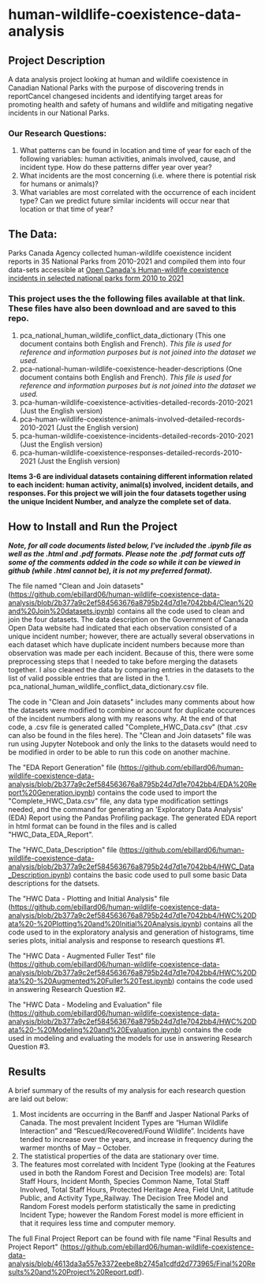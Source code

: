 # human-wildlife-coexistence-data-analysis
## Project Description
A data analysis project looking at human and wildlife coexistence in Canadian National Parks with the purpose of discovering trends in reportCancel changesed incidents and identifying target areas for promoting health and safety of humans and wildlife and mitigating negative incidents in our National Parks. 
### Our Research Questions:
1.	What patterns can be found in location and time of year for each of the following variables: human activities, animals involved, cause, and incident type. How do these patterns differ year over year?
2.	What incidents are the most concerning (i.e. where there is potential risk for humans or animals)?
3.	What variables are most correlated with the occurrence of each incident type? Can we predict future similar incidents will occur near that location or that time of year? 
## The Data: 
Parks Canada Agency collected human-wildlife coexistence incident reports in 35 National Parks from 2010-2021 and compiled them into four data-sets accessible at [Open Canada's Human-wildlife coexistence incidents in selected national parks form 2010 to 2021](https://open.canada.ca/data/en/dataset/cc5ea139-c628-46dc-ac55-a5b3351b7fdf)
### This project uses the the following files available at that link. These files have also been download and are saved to this repo. 
1. pca_national_human_wildlife_conflict_data_dictionary (This one document contains both English and French). *This file is used for reference and information purposes but is not joined into the dataset we used.*
2. pca-national-human-wildlife-coexistence-header-descriptions (One document contains both English and French). *This file is used for reference and information purposes but is not joined into the dataset we used.*
3. pca-human-wildlife-coexistence-activities-detailed-records-2010-2021 (Just the English version)
4. pca-human-wildlife-coexistence-animals-involved-detailed-records-2010-2021 (Just the English version)
5. pca-human-wildlife-coexistence-incidents-detailed-records-2010-2021 (Just the English version)
6. pca-human-wildlife-coexistence-responses-detailed-records-2010-2021 (Just the English version)

**Items 3-6 are individual datasets containing different information related to each incident: human activity, animal(s) involved, incident details, and responses. For this project we will join the four datasets together using the unique Incident Number, and analyze the complete set of data.**

## How to Install and Run the Project
***Note, for all code documents listed below, I've included the .ipynb file as well as the .html and .pdf formats. Please note the .pdf format cuts off some of the comments added in the code so while it can be viewed in github (while .html cannot be), it is not my preferred format).***

The file named "Clean and Join datasets" (https://github.com/ebillard06/human-wildlife-coexistence-data-analysis/blob/2b377a9c2ef584563676a8795b24d7d1e7042bb4/Clean%20and%20Join%20datasets.ipynb) contains all the code used to clean and join the four datasets. The data description on the Government of Canada Open Data website had indicated that each observation consisted of a unique incident number; however, there are actually several observations in each dataset which have duplicate incident numbers because more than observation was made per each incident. Because of this, there were some preprocessing steps that I needed to take before merging the datasets together. I also cleaned the data by comparing entries in the datasets to the list of valid possible entries that are listed in the 1. pca_national_human_wildlife_conflict_data_dictionary.csv file. 

The code in "Clean and Join datasets" includes many comments about how the datasets were modified to combine or account for duplicate occurences of the incident numbers along with my reasons why. At the end of that code, a .csv file is generated called "Complete_HWC_Data.csv" (that .csv can also be found in the files here). The "Clean and Join datasets" file was run using Jupyter Notebook and only the links to the datasets would need to be modified in order to be able to run this code on another machine. 

The "EDA Report Generation" file (https://github.com/ebillard06/human-wildlife-coexistence-data-analysis/blob/2b377a9c2ef584563676a8795b24d7d1e7042bb4/EDA%20Report%20Generation.ipynb) contains the code used to import the "Complete_HWC_Data.csv" file, any data type modification settings needed, and the command for generating an 'Exploratory Data Analysis' (EDA) Report using the Pandas Profiling package. The generated EDA report in html format can be found in the files and is called "HWC_Data_EDA_Report". 

The "HWC_Data_Description" file (https://github.com/ebillard06/human-wildlife-coexistence-data-analysis/blob/2b377a9c2ef584563676a8795b24d7d1e7042bb4/HWC_Data_Description.ipynb) contains the basic code used to pull some basic Data descriptions for the datsets. 

The "HWC Data - Plotting and Initial Analysis" file (https://github.com/ebillard06/human-wildlife-coexistence-data-analysis/blob/2b377a9c2ef584563676a8795b24d7d1e7042bb4/HWC%20Data%20-%20Plotting%20and%20Initial%20Analysis.ipynb) contains all the code used to in the exploratory analysis and generation of histograms, time series plots, initial analysis and response to research questions #1.  

The "HWC Data - Augmented Fuller Test" file (https://github.com/ebillard06/human-wildlife-coexistence-data-analysis/blob/2b377a9c2ef584563676a8795b24d7d1e7042bb4/HWC%20Data%20-%20Augmented%20Fuller%20Test.ipynb) contains the code used in answering Research Question #2. 

The "HWC Data - Modeling and Evaluation" file (https://github.com/ebillard06/human-wildlife-coexistence-data-analysis/blob/2b377a9c2ef584563676a8795b24d7d1e7042bb4/HWC%20Data%20-%20Modeling%20and%20Evaluation.ipynb) contains the code used in modeling and evaluating the models for use in answering Research Question #3. 

## Results
A brief summary of the results of my analysis for each research question are laid out below: 
1.	Most incidents are occurring in the Banff and Jasper National Parks of Canada. The most prevalent Incident Types are “Human Wildlife Interaction” and “Rescued/Recovered/Found Wildlife”. Incidents have tended to increase over the years, and increase in frequency during the warmer months of May – October. 
2.	The statistical properties of the data are stationary over time. 
3.	The features most correlated with Incident Type (looking at the Features used in both the Random Forest and Decision Tree models) are: Total Staff Hours, Incident Month, Species Common Name, Total Staff Involved, Total Staff Hours, Protected Heritage Area, Field Unit, Latitude Public, and Activity Type_Railway. The Decision Tree Model and Random Forest models perform statistically the same in predicting Incident Type; however the Random Forest model is more efficient in that it requires less time and computer memory.

The full Final Project Report can be found with file name "Final Results and Project Report" (https://github.com/ebillard06/human-wildlife-coexistence-data-analysis/blob/4613da3a557e3372eebe8b2745a1cdfd2d773965/Final%20Results%20and%20Project%20Report.pdf). 

